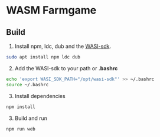 # WASM Farmgame

## Build

1. Install npm, ldc, dub and the [WASI-sdk](https://github.com/WebAssembly/wasi-sdk/releases/tag/wasi-sdk-20).

```bash
sudo apt install npm ldc dub
```

2. Add the WASI-sdk to your path or **.bashrc**

```bash
echo 'export WASI_SDK_PATH="/opt/wasi-sdk"' >> ~/.bashrc
source ~/.bashrc
```

3. Install dependencies

```bash
npm install
```

3. Build and run

```bash
npm run web
```
